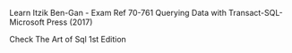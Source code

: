 Learn Itzik Ben-Gan - Exam Ref 70-761 Querying Data with Transact-SQL-Microsoft Press (2017)

Check The Art of Sql 1st Edition